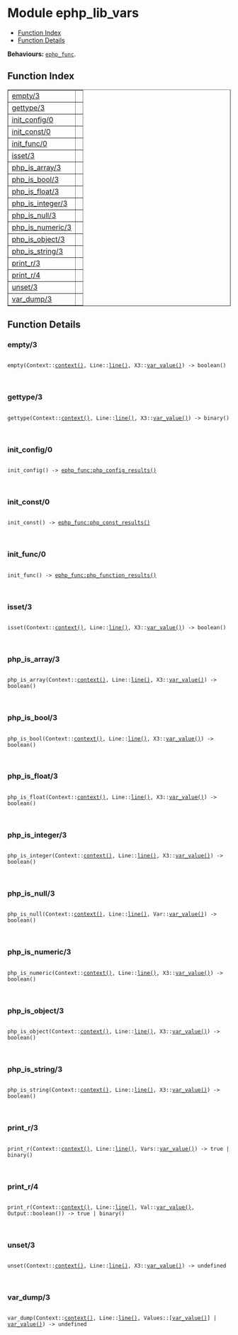 

# Module ephp_lib_vars #
* [Function Index](#index)
* [Function Details](#functions)

__Behaviours:__ [`ephp_func`](ephp_func.md).

<a name="index"></a>

## Function Index ##


<table width="100%" border="1" cellspacing="0" cellpadding="2" summary="function index"><tr><td valign="top"><a href="#empty-3">empty/3</a></td><td></td></tr><tr><td valign="top"><a href="#gettype-3">gettype/3</a></td><td></td></tr><tr><td valign="top"><a href="#init_config-0">init_config/0</a></td><td></td></tr><tr><td valign="top"><a href="#init_const-0">init_const/0</a></td><td></td></tr><tr><td valign="top"><a href="#init_func-0">init_func/0</a></td><td></td></tr><tr><td valign="top"><a href="#isset-3">isset/3</a></td><td></td></tr><tr><td valign="top"><a href="#php_is_array-3">php_is_array/3</a></td><td></td></tr><tr><td valign="top"><a href="#php_is_bool-3">php_is_bool/3</a></td><td></td></tr><tr><td valign="top"><a href="#php_is_float-3">php_is_float/3</a></td><td></td></tr><tr><td valign="top"><a href="#php_is_integer-3">php_is_integer/3</a></td><td></td></tr><tr><td valign="top"><a href="#php_is_null-3">php_is_null/3</a></td><td></td></tr><tr><td valign="top"><a href="#php_is_numeric-3">php_is_numeric/3</a></td><td></td></tr><tr><td valign="top"><a href="#php_is_object-3">php_is_object/3</a></td><td></td></tr><tr><td valign="top"><a href="#php_is_string-3">php_is_string/3</a></td><td></td></tr><tr><td valign="top"><a href="#print_r-3">print_r/3</a></td><td></td></tr><tr><td valign="top"><a href="#print_r-4">print_r/4</a></td><td></td></tr><tr><td valign="top"><a href="#unset-3">unset/3</a></td><td></td></tr><tr><td valign="top"><a href="#var_dump-3">var_dump/3</a></td><td></td></tr></table>


<a name="functions"></a>

## Function Details ##

<a name="empty-3"></a>

### empty/3 ###

<pre><code>
empty(Context::<a href="#type-context">context()</a>, Line::<a href="#type-line">line()</a>, X3::<a href="#type-var_value">var_value()</a>) -&gt; boolean()
</code></pre>
<br />

<a name="gettype-3"></a>

### gettype/3 ###

<pre><code>
gettype(Context::<a href="#type-context">context()</a>, Line::<a href="#type-line">line()</a>, X3::<a href="#type-var_value">var_value()</a>) -&gt; binary()
</code></pre>
<br />

<a name="init_config-0"></a>

### init_config/0 ###

<pre><code>
init_config() -&gt; <a href="ephp_func.md#type-php_config_results">ephp_func:php_config_results()</a>
</code></pre>
<br />

<a name="init_const-0"></a>

### init_const/0 ###

<pre><code>
init_const() -&gt; <a href="ephp_func.md#type-php_const_results">ephp_func:php_const_results()</a>
</code></pre>
<br />

<a name="init_func-0"></a>

### init_func/0 ###

<pre><code>
init_func() -&gt; <a href="ephp_func.md#type-php_function_results">ephp_func:php_function_results()</a>
</code></pre>
<br />

<a name="isset-3"></a>

### isset/3 ###

<pre><code>
isset(Context::<a href="#type-context">context()</a>, Line::<a href="#type-line">line()</a>, X3::<a href="#type-var_value">var_value()</a>) -&gt; boolean()
</code></pre>
<br />

<a name="php_is_array-3"></a>

### php_is_array/3 ###

<pre><code>
php_is_array(Context::<a href="#type-context">context()</a>, Line::<a href="#type-line">line()</a>, X3::<a href="#type-var_value">var_value()</a>) -&gt; boolean()
</code></pre>
<br />

<a name="php_is_bool-3"></a>

### php_is_bool/3 ###

<pre><code>
php_is_bool(Context::<a href="#type-context">context()</a>, Line::<a href="#type-line">line()</a>, X3::<a href="#type-var_value">var_value()</a>) -&gt; boolean()
</code></pre>
<br />

<a name="php_is_float-3"></a>

### php_is_float/3 ###

<pre><code>
php_is_float(Context::<a href="#type-context">context()</a>, Line::<a href="#type-line">line()</a>, X3::<a href="#type-var_value">var_value()</a>) -&gt; boolean()
</code></pre>
<br />

<a name="php_is_integer-3"></a>

### php_is_integer/3 ###

<pre><code>
php_is_integer(Context::<a href="#type-context">context()</a>, Line::<a href="#type-line">line()</a>, X3::<a href="#type-var_value">var_value()</a>) -&gt; boolean()
</code></pre>
<br />

<a name="php_is_null-3"></a>

### php_is_null/3 ###

<pre><code>
php_is_null(Context::<a href="#type-context">context()</a>, Line::<a href="#type-line">line()</a>, Var::<a href="#type-var_value">var_value()</a>) -&gt; boolean()
</code></pre>
<br />

<a name="php_is_numeric-3"></a>

### php_is_numeric/3 ###

<pre><code>
php_is_numeric(Context::<a href="#type-context">context()</a>, Line::<a href="#type-line">line()</a>, X3::<a href="#type-var_value">var_value()</a>) -&gt; boolean()
</code></pre>
<br />

<a name="php_is_object-3"></a>

### php_is_object/3 ###

<pre><code>
php_is_object(Context::<a href="#type-context">context()</a>, Line::<a href="#type-line">line()</a>, X3::<a href="#type-var_value">var_value()</a>) -&gt; boolean()
</code></pre>
<br />

<a name="php_is_string-3"></a>

### php_is_string/3 ###

<pre><code>
php_is_string(Context::<a href="#type-context">context()</a>, Line::<a href="#type-line">line()</a>, X3::<a href="#type-var_value">var_value()</a>) -&gt; boolean()
</code></pre>
<br />

<a name="print_r-3"></a>

### print_r/3 ###

<pre><code>
print_r(Context::<a href="#type-context">context()</a>, Line::<a href="#type-line">line()</a>, Vars::<a href="#type-var_value">var_value()</a>) -&gt; true | binary()
</code></pre>
<br />

<a name="print_r-4"></a>

### print_r/4 ###

<pre><code>
print_r(Context::<a href="#type-context">context()</a>, Line::<a href="#type-line">line()</a>, Val::<a href="#type-var_value">var_value()</a>, Output::boolean()) -&gt; true | binary()
</code></pre>
<br />

<a name="unset-3"></a>

### unset/3 ###

<pre><code>
unset(Context::<a href="#type-context">context()</a>, Line::<a href="#type-line">line()</a>, X3::<a href="#type-var_value">var_value()</a>) -&gt; undefined
</code></pre>
<br />

<a name="var_dump-3"></a>

### var_dump/3 ###

<pre><code>
var_dump(Context::<a href="#type-context">context()</a>, Line::<a href="#type-line">line()</a>, Values::[<a href="#type-var_value">var_value()</a>] | <a href="#type-var_value">var_value()</a>) -&gt; undefined
</code></pre>
<br />

